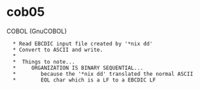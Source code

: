 # cob05

COBOL (GnuCOBOL) 

      * Read EBCDIC input file created by '*nix dd'
      * Convert to ASCII and write.
      *
      *  Things to note...
      *     ORGANIZATION IS BINARY SEQUENTIAL...
      *        because the '*nix dd' translated the normal ASCII
      *        EOL char which is a LF to a EBCDIC LF